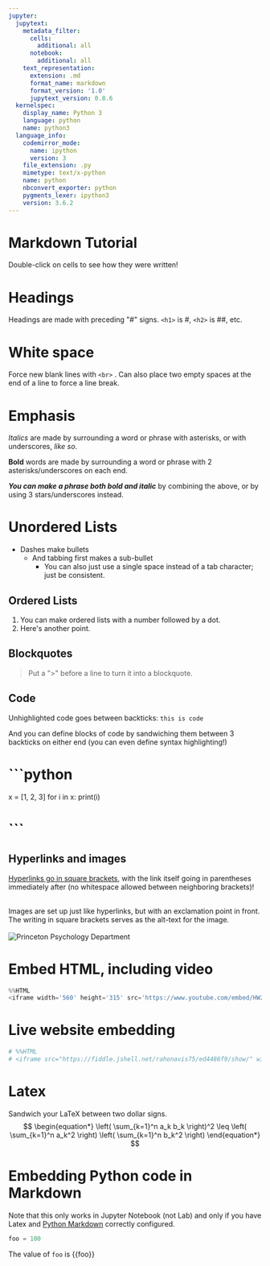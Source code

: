 ```yaml
---
jupyter:
  jupytext:
    metadata_filter:
      cells:
        additional: all
      notebook:
        additional: all
    text_representation:
      extension: .md
      format_name: markdown
      format_version: '1.0'
      jupytext_version: 0.8.6
  kernelspec:
    display_name: Python 3
    language: python
    name: python3
  language_info:
    codemirror_mode:
      name: ipython
      version: 3
    file_extension: .py
    mimetype: text/x-python
    name: python
    nbconvert_exporter: python
    pygments_lexer: ipython3
    version: 3.6.2
---
```


# Markdown Tutorial
Double-click on cells to see how they were written!


# Headings
Headings are made with preceding "#" signs. `<h1>` is #, `<h2>` is ##, etc.


# White space
Force new blank lines with `<br>` . Can also place two empty spaces at the end of a line to force a line break.


# Emphasis
*Italics* are made by surrounding a word or phrase with asterisks, or with underscores, _like so_.
<br>

**Bold** words are made by surrounding a word or phrase with 2 asterisks/underscores on each end.
<br>

**_You can make a phrase both bold and italic_** by combining the above, or by using 3 stars/underscores instead.


# Unordered Lists
- Dashes make bullets
    - And tabbing first makes a sub-bullet
        - You can also just use a single space instead of a tab character; just be consistent.


## Ordered Lists
1. You can make ordered lists with a number followed by a dot.
2. Here's another point. 


## Blockquotes
> Put a ">" before a line to turn it into a blockquote. 


## Code 
Unhighlighted code goes between backticks: `this is code`
<br>

And you can define blocks of code by sandwiching them between 3 backticks on either end (you can even define syntax highlighting!)
<br>

# ```python
x = [1, 2, 3]
for i in x:
    print(i)
# ```


## Hyperlinks and images
[Hyperlinks go in square brackets](https://www.wikiwand.com/en/Kaizen), with the link itself going in parentheses immediately after (no whitespace allowed between neighboring brackets)!
<br><br>

Images are set up just like hyperlinks, but with an exclamation point in front. The writing in square brackets serves as the alt-text for the image.
<br><br>
![Princeton Psychology Department](https://www.onlinepsychologydegree.info/wp-content/uploads/2015/01/princeton.jpg)


# Embed HTML, including video

```python
%%HTML
<iframe width='560' height='315' src='https://www.youtube.com/embed/HW29067qVWk' frameborder='0' allowfullscreen></iframe>
```

# Live website embedding

```python
# %%HTML
# <iframe src="https://fiddle.jshell.net/rahonavis75/ed4486f9/show/" width="800" height="500">
```

# Latex
Sandwich your LaTeX between two dollar signs. 
<br>
$$
\begin{equation*}
\left( \sum_{k=1}^n a_k b_k \right)^2 \leq \left( \sum_{k=1}^n a_k^2 \right) \left( \sum_{k=1}^n b_k^2 \right)
\end{equation*}
$$


# Embedding Python code in Markdown
Note that this only works in Jupyter Notebook (not Lab) and only if you have Latex and [Python Markdown](https://jupyter-contrib-nbextensions.readthedocs.io/en/latest/nbextensions/python-markdown/readme.html) correctly configured.

```python
foo = 100
```

The value of `foo` is {{foo}}
